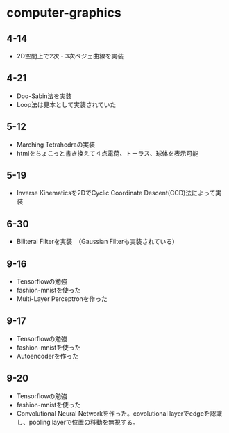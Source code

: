 # computer-graphics

## 4-14
- 2D空間上で2次・3次ベジェ曲線を実装

## 4-21
- Doo-Sabin法を実装
- Loop法は見本として実装されていた

## 5-12
- Marching Tetrahedraの実装
- htmlをちょこっと書き換えて４点電荷、トーラス、球体を表示可能

## 5-19
- Inverse Kinematicsを2DでCyclic Coordinate Descent(CCD)法によって実装

## 6-30
- Biliteral Filterを実装　（Gaussian Filterも実装されている）

## 9-16
- Tensorflowの勉強
- fashion-mnistを使った
- Multi-Layer Perceptronを作った

## 9-17
- Tensorflowの勉強
- fashion-mnistを使った
- Autoencoderを作った

## 9-20
- Tensorflowの勉強
- fashion-mnistを使った
- Convolutional Neural Networkを作った。covolutional layerでedgeを認識し、pooling layerで位置の移動を無視する。
